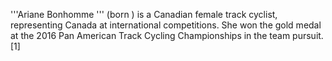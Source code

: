 '''Ariane Bonhomme ''' (born ) is a Canadian female track cyclist, representing Canada at international competitions. She won the gold medal at the 2016 Pan American Track Cycling Championships in the team pursuit.[1]

